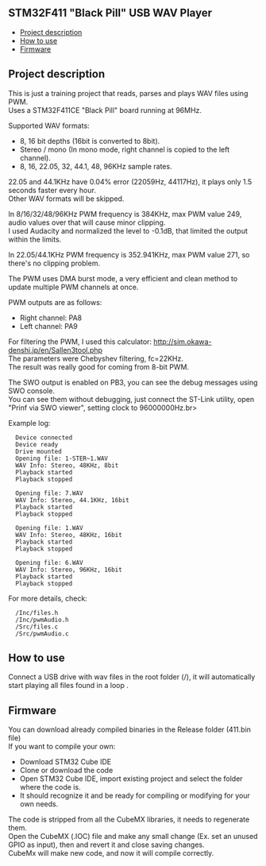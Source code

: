 ## STM32F411 "Black Pill" USB WAV Player

<!-- MarkdownTOC -->

* [Project description](#description)
* [How to use](#use)
* [Firmware](#firmware)

<!-- /MarkdownTOC -->

<a id="description"></a>
## Project description<br>

This is just a training project that reads, parses and plays WAV files using PWM.<br>
Uses a STM32F411CE "Black Pill" board running at 96MHz.<br>

Supported WAV formats:
- 8, 16 bit depths (16bit is converted to 8bit).<br>
- Stereo / mono (In mono mode, right channel is copied to the left channel).<br>
- 8, 16, 22.05, 32, 44.1, 48, 96KHz sample rates.<br>

22.05 and 44.1KHz have 0.04% error (22059Hz, 44117Hz), it plays only 1.5 seconds faster every hour.<br>
Other WAV formats will be skipped.<br>

In 8/16/32/48/96KHz PWM frequency is 384KHz, max PWM value 249, audio values over that will cause minor clipping.<br>
I used Audacity and normalized the level to -0.1dB, that limited the output within the limits.<br>

In 22.05/44.1KHz PWM frequency is 352.941KHz, max PWM value 271, so there's no clipping problem.<br>


The PWM uses DMA burst mode, a very efficient and clean method to update multiple PWM channels at once.<br>

PWM outputs are as follows:<br>
- Right channel: PA8<br>
- Left channel: PA9<br>


For filtering the PWM, I used this calculator: http://sim.okawa-denshi.jp/en/Sallen3tool.php<br>
The parameters were Chebyshev filtering, fc=22KHz.<br>
The result was really good for coming from 8-bit PWM.<br>

The SWO output is enabled on PB3, you can see the debug messages using SWO console.<br>
You can see them without debugging, just connect the ST-Link utility, open "Prinf via SWO viewer", setting clock to 96000000Hz.br>


Example log:<br>

      Device connected
      Device ready
      Drive mounted
      Opening file: 1-STER~1.WAV
      WAV Info: Stereo, 48KHz, 8bit
      Playback started
      Playback stopped

      Opening file: 7.WAV
      WAV Info: Stereo, 44.1KHz, 16bit
      Playback started
      Playback stopped

      Opening file: 1.WAV
      WAV Info: Stereo, 48KHz, 16bit
      Playback started
      Playback stopped

      Opening file: 6.WAV
      WAV Info: Stereo, 96KHz, 16bit
      Playback started
      Playback stopped

For more details, check:<br>

      /Inc/files.h
      /Inc/pwmAudio.h
      /Src/files.c
      /Src/pwmAudio.c
  
<a id="use"></a>
## How to use

Connect a USB drive with wav files in the root folder (/), it will automatically start playing all files found in a loop .<br>

<a id="firmware"></a>
## Firmware

You can download already compiled binaries in the Release folder (411.bin file)<br>
If you want to compile your own:<br>
- Download STM32 Cube IDE<br>
- Clone or download the code<br>
- Open STM32 Cube IDE, import existing project and select the folder where the code is.<br>
- It should recognize it and be ready for compiling or modifying for your own needs.<br>  

 The code is stripped from all the CubeMX libraries, it needs to regenerate them.<br>
 Open the CubeMX (.IOC) file and make any small change (Ex. set an unused GPIO as input), then and revert it and close saving changes.<br>
 CubeMx will make new code, and now it will compile correctly.<br>
